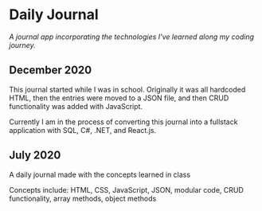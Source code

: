 # Daily Journal
*A journal app incorporating the technologies I've learned along my coding journey.*

## December 2020
This journal started while I was in school. Originally it was all hardcoded HTML, then the entries were moved to a JSON file, and then CRUD functionality was added with JavaScript.

Currently I am in the process of converting this journal into a fullstack application with SQL, C#, .NET, and React.js.

## July 2020
A daily journal made with the concepts learned in class

Concepts include: HTML, CSS, JavaScript, JSON, modular code, CRUD functionality, array methods, object methods